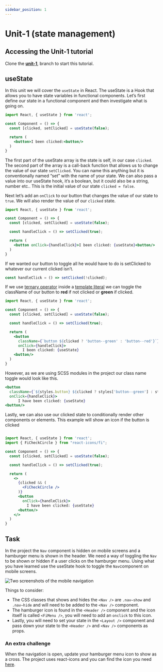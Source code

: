 ```yaml
---
sidebar_position: 1
---
```


# Unit-1 (state management)

## Accessing the Unit-1 tutorial 

Clone the **[unit-1](https://github.com/paul-blackwell/movie-search/tree/unit-1)**, branch to start this tutorial.

## useState

In this unit we will cover the `useState` in React. The useState is a Hook that allows you to have state variables in functional components. Let’s first define our state in a functional component and then investigate what is going on.

```jsx
import React, { useState } from 'react';

const Component = () => {
  const [clicked, setClicked] = useState(false);

  return (
    <button>I been clicked:<button/>
  )
}
```

The first part of the useState array is the state is self, in our case `clicked`. The second part of the array is a call-back function that allows us to change the value of our state `setClicked`. You can name this anything but it is conventionally named “set” with the name of your state. We can also pass a value into our useState hook, it’s a boolean, but it could also be a string, number etc.. This is the initial value of our state `clicked = false`.


Next let’s add an `onClick` to our button that changes the value of our state to `true`. We will also render the value of our `clicked` state.

```jsx
import React, { useState } from 'react';

const Component = () => {
  const [clicked, setClicked] = useState(false);

  const handleClick = () => setClicked(true);

  return (
    <button onClick={handleClick}>I been clicked: {useState}<button/>
  )
}
```
If we wanted our button to toggle all he would have to do is setClicked to whatever our current clicked isn’t.

```js
const handleClick = () => setClicked(!clicked);
```

If we use [ternary operator](https://developer.mozilla.org/en-US/docs/Web/JavaScript/Reference/Operators/Conditional_Operator) inside a [template literal](https://developer.mozilla.org/en-US/docs/Web/JavaScript/Reference/Template_literals) we can toggle the className of our button to **red** if not clicked or **green** if clicked.

```jsx
import React, { useState } from 'react';

const Component = () => {
  const [clicked, setClicked] = useState(false);

  const handleClick = () => setClicked(true);

  return (
    <button 
      className={`button ${clicked ? 'button--green' : 'button--red'}`} 
      onClick={handleClick}>
        I been clicked: {useState}
    <button/>
  )
}
```

However, as we are using SCSS modules in the project our class name toggle would look like this.

```jsx
<button 
  className={`${styles.button} ${clicked ? styles['button--green'] : styles['button--green']}`} 
  onClick={handleClick}>
      I have been clicked: {useState}
<button/>
```

Lastly, we can also use our clicked state to conditionally render other components or elements. This example will show an icon if the button is clicked


```jsx

import React, { useState } from 'react';
import { FiCheckCircle } from "react-icons/fi";

const Component = () => {
  const [clicked, setClicked] = useState(false);

  const handleClick = () => setClicked(true);

  return (
    <>
      {clicked && (
        <FiCheckCircle />
      )}
      <button 
        onClick={handleClick}>
          I have been clicked: {useState}
      <button/>
    </>
  )
}

```

## Task

In the project the `Nav` component is hidden on mobile screens and a hamburger menu is shown in the header. We need a way of toggling the `Nav` to be shown or hidden if a user clicks on the hamburger menu. Using what you have learned use the useState hook to toggle the `Nav`component on mobile screens.

![Two screenshots of the mobile navigation ](/img/unit-1/nav-toggle.png)

Things to consider: 
-	The CSS classes that shows and hides the `<Nav />` are `.nav—show` and `.nav—hide` and will need to be added to the `<Nav />` component.
-	The hamburger icon is found in the `<Header />` component and the icon itself is called `<FiMenu />`, you will need to add an `onclick` to this icon. 
-	Lastly, you will need to set your state in the `<Layout />` component and pass down your state to the `<Header />` and `<Nav />` components as props.

### An extra challenge
When the navigation is open, update your hamburger menu icon to show as a cross. The project uses react-icons and you can find the icon you need [here](https://react-icons.github.io/react-icons/icons?name=fi). 
